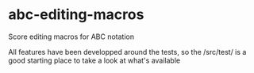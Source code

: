 # abc-editing-macros
Score editing macros for ABC notation

All features have been developped around the tests, so the /src/test/ is a good starting place to take a look at what's available
